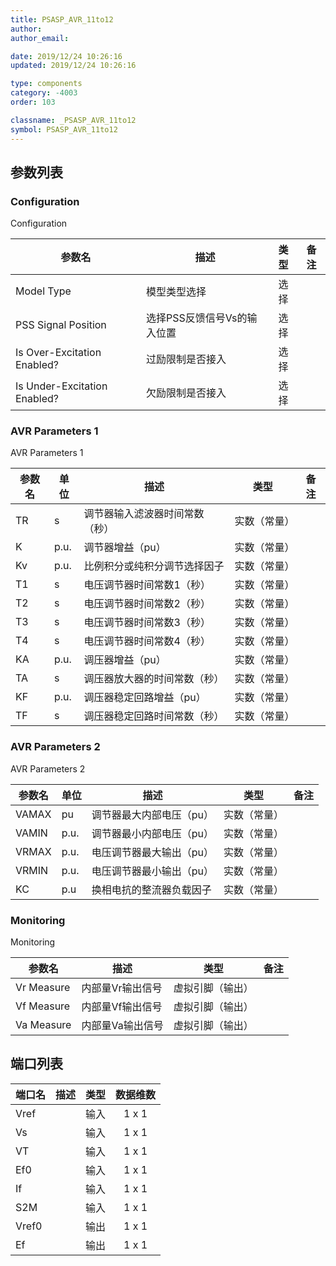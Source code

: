 ```yaml
---
title: PSASP_AVR_11to12
author:
author_email:

date: 2019/12/24 10:26:16
updated: 2019/12/24 10:26:16

type: components
category: -4003
order: 103

classname: _PSASP_AVR_11to12
symbol: PSASP_AVR_11to12
---
```


## 参数列表

### Configuration

Configuration


| 参数名 |  描述 | 类型 | 备注 |
| ------ |  ---- |:----:| ---- |
| Model Type |  模型类型选择 | 选择 |  |
| PSS Signal Position |  选择PSS反馈信号Vs的输入位置 | 选择 |  |
| Is Over-Excitation Enabled? |  过励限制是否接入 | 选择 |  |
| Is Under-Excitation Enabled? |  欠励限制是否接入 | 选择 |  |

### AVR Parameters 1

AVR Parameters 1


| 参数名 | 单位 | 描述 | 类型 | 备注 |
| ------ | ---- | ---- |:----:| ---- |
| TR | s | 调节器输入滤波器时间常数（秒） | 实数（常量） |  |
| K | p.u. | 调节器增益（pu） | 实数（常量） |  |
| Kv | p.u. | 比例积分或纯积分调节选择因子 | 实数（常量） |  |
| T1 | s | 电压调节器时间常数1（秒） | 实数（常量） |  |
| T2 | s | 电压调节器时间常数2（秒） | 实数（常量） |  |
| T3 | s | 电压调节器时间常数3（秒） | 实数（常量） |  |
| T4 | s | 电压调节器时间常数4（秒） | 实数（常量） |  |
| KA | p.u. | 调压器增益（pu） | 实数（常量） |  |
| TA | s | 调压器放大器的时间常数（秒） | 实数（常量） |  |
| KF | p.u. | 调压器稳定回路增益（pu） | 实数（常量） |  |
| TF | s | 调压器稳定回路时间常数（秒） | 实数（常量） |  |

### AVR Parameters 2

AVR Parameters 2


| 参数名 | 单位 | 描述 | 类型 | 备注 |
| ------ | ---- | ---- |:----:| ---- |
| VAMAX | pu | 调节器最大内部电压（pu） | 实数（常量） |  |
| VAMIN | p.u. | 调节器最小内部电压（pu） | 实数（常量） |  |
| VRMAX | p.u. | 电压调节器最大输出（pu） | 实数（常量） |  |
| VRMIN | p.u. | 电压调节器最小输出（pu） | 实数（常量） |  |
| KC | p.u | 换相电抗的整流器负载因子 | 实数（常量） |  |

### Monitoring

Monitoring


| 参数名 |  描述 | 类型 | 备注 |
| ------ |  ---- |:----:| ---- |
| Vr Measure |  内部量Vr输出信号 | 虚拟引脚（输出） |  |
| Vf Measure |  内部量Vf输出信号 | 虚拟引脚（输出） |  |
| Va Measure |  内部量Va输出信号 | 虚拟引脚（输出） |  |



## 端口列表

| 端口名 | 描述 | 类型 | 数据维数 |
| ------ | ---- |:----:|:--------:|
| Vref |  | 输入 | 1 x 1 |
| Vs |  | 输入 | 1 x 1 |
| VT |  | 输入 | 1 x 1 |
| Ef0 |  | 输入 | 1 x 1 |
| If |  | 输入 | 1 x 1 |
| S2M |  | 输入 | 1 x 1 |
| Vref0 |  | 输出 | 1 x 1 |
| Ef |  | 输出 | 1 x 1 |




